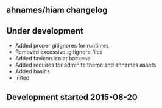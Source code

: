 ahnames/hiam changelog
----------------------

## Under development

- Added proper gitignores for runtimes
- Removed excessive .gitignore files
- Added favicon.ico at backend
- Added requires for adminlte theme and ahnames assets
- Added basics
- Inited

## Development started 2015-08-20

